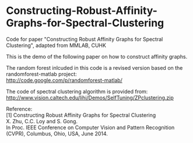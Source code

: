 # Constructing-Robust-Affinity-Graphs-for-Spectral-Clustering
Code for paper "Constructing Robust Affinity Graphs for Spectral Clustering", adapted from MMLAB, CUHK

This is the demo of the following paper on how to construct affinity graphs.  

The random forest inlcuded in this code is a revised version based on the randomforest-matlab project:   
http://code.google.com/p/randomforest-matlab/  

The code of spectral clustering algorithm is provided from:  
http://www.vision.caltech.edu/lihi/Demos/SelfTuning/ZPclustering.zip  

Reference:  
[1] Constructing Robust Affinity Graphs for Spectral Clustering  
    X. Zhu, C.C. Loy and S. Gong.   
    In Proc. IEEE Conference on Computer Vision and Pattern Recognition (CVPR), Columbus, Ohio, USA, June 2014.  
